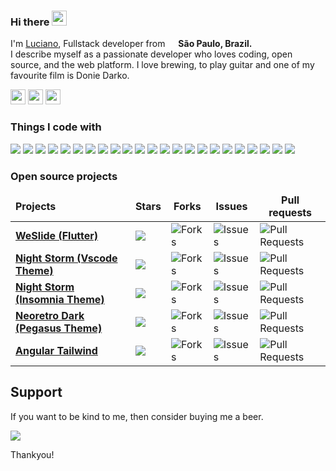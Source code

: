 ### Hi there <img src="https://wefixit.com.br/signature/images/hi.gif" width="24px"> 
<p>I'm <a href="https://lanno.dev">Luciano</a>, Fullstack developer from <img src="https://cdn-icons-png.flaticon.com/512/197/197386.png" width="13"/> <b>São Paulo, Brazil. </b><br>
I describe myself as a passionate developer who loves coding, open source, and the web platform. I love brewing, to play guitar and one of my favourite film is Donie Darko.</p>

<a href="https://www.linkedin.com/in/lucianowork"><img height= "24" src= "https://img.shields.io/badge/LinkedIn-0e76a8?style=for-the-badge&logo=linkedin&logoColor=white"></a>
<a href="https://www.instagram.com/lanno__"><img height= "24" src= "https://img.shields.io/badge/Instagram-833AB4?style=for-the-badge&logo=instagram&logoColor=white"></a>
<a href="mailto:workingluciano@gmail.com"><img height= "24" src= "https://img.shields.io/badge/Gmail-EA4335?style=for-the-badge&logo=gmail&logoColor=white"></a>

<h3>Things I code with</h3>
<p>
    <img src= "https://img.shields.io/badge/Dart-ef4444?style=flat-square&logo=dart&logoColor=white">
    <img src= "https://img.shields.io/badge/JavaScript-f97316?style=flat-square&logo=javascript&logoColor=white">
    <img src= "https://img.shields.io/badge/C%23-f59e0b?style=flat-square&logo=c-sharp&logoColor=white">
    <img src= "https://img.shields.io/badge/PHP-eab308?style=flat-square&logo=php&logoColor=white">
    <img src= "https://img.shields.io/badge/TypeScript-84cc16?style=flat-square&logo=typescript&logoColor=white">
    <img src= "https://img.shields.io/badge/Laravel-22c55e?style=flat-square&logo=laravel&logoColor=white">
    <img src= "https://img.shields.io/badge/Flutter-10b981?style=flat-square&logo=flutter&logoColor=white">
    <img src= "https://img.shields.io/badge/Angular-14b8a6?style=flat-square&logo=angular&logoColor=white">
    <img src= "https://img.shields.io/badge/AngularJS-06b6d4?style=flat-square&logo=angularjs&logoColor=white">
    <img src= "https://img.shields.io/badge/Bootstrap-0ea5e9?style=flat-square&logo=bootstrap&logoColor=white">
    <img src= "https://img.shields.io/badge/Node.js-3b82f6?style=flat-square&logo=nodedotjs&logoColor=white">
    <img src= "https://img.shields.io/badge/HTML5-6366f1?style=flat-square&logo=html5&logoColor=white">
    <img src= "https://img.shields.io/badge/CSS3-8b5cf6?style=flat-square&logo=css3&logoColor=white">
    <img src= "https://img.shields.io/badge/jQuery-a855f7?style=flat-square&logo=jquery&logoColor=white">
    <img src= "https://img.shields.io/badge/SQLite-d946ef?style=flat-square&logo=sqlite&logoColor=white">
    <img src= "https://img.shields.io/badge/MySQL-ec4899?style=flat-square&logo=mysql&logoColor=white">
    <img src= "https://img.shields.io/badge/Microsoft_SQL-f43f5e?style=flat-square&logo=microsoft-sql-server&logoColor=white">
    <img src= "https://img.shields.io/badge/VS_Code-e11d48?style=flat-square&logo=visual%20studio%20code&logoColor=white">
    <!-- <img src= "https://img.shields.io/badge/npm-7c3aed?style=flat-square&logo=npm&logoColor=white"> -->
    <img src= "https://img.shields.io/badge/Apache-db2777?style=flat-square&logo=apache&logoColor=white">
    <img src= "https://img.shields.io/badge/Git-c026d3?style=flat-square&logo=git&logoColor=white">
    <img src= "https://img.shields.io/badge/Windows-9333ea?style=flat-square&logo=windows&logoColor=white">
    <img src="https://img.shields.io/badge/-Brave-7c3aed?style=flat-square&logo=brave&logoColor=white" />
    <img src="https://img.shields.io/badge/-Insomnia-4f46e5?style=flat-square&logo=insomnia&logoColor=white" />
<p>

<h3>Open source projects</h3>
<table>
  <thead align="center">
    <tr border: none;>
      <td align="left"><b>Projects</b></td>
      <td><b>Stars</b></td>
      <td><b>Forks</b></td>
      <td><b>Issues</b></td>
      <td><b>Pull requests</b></td>
    </tr>
  </thead>
  <tbody>
    <tr>
      <td>
        <a href="https://github.com/luciano-work/we_slide">
          <b>WeSlide (Flutter)</b>
        </a>
      </td>
      <td>
        <img src="https://img.shields.io/github/stars/luciano-work/we_slide?colorA=fbbf24&colorB=fbbf24&style=flat-square">
      </td>
      <td>
        <img alt="Forks" src="https://img.shields.io/github/forks/luciano-work/we_slide?colorA=4ade80&colorB=4ade80&style=flat-square"/>
      </td>
      <td>
        <img alt="Issues" src="https://img.shields.io/github/issues/luciano-work/we_slide?colorA=ef4444&colorB=ef4444&style=flat-square"/>
      </td>
      <td>
        <img alt="Pull Requests" src="https://img.shields.io/github/issues-pr/luciano-work/we_slide?colorA=7c3aed&colorB=7c3aed&style=flat-square"/>
      </td>
    </tr>
    <tr>
      <td>
        <a href="https://github.com/luciano-work/night-storm-theme">
          <b>Night Storm (Vscode Theme)</b>
        </a>
      </td>
      <td>
        <img src="https://img.shields.io/github/stars/luciano-work/night-storm-theme?colorA=fbbf24&colorB=fbbf24&style=flat-square">
      </td>
      <td>
        <img alt="Forks" src="https://img.shields.io/github/forks/luciano-work/night-storm-theme?colorA=4ade80&colorB=4ade80&style=flat-square"/>
      </td>
      <td>
        <img alt="Issues" src="https://img.shields.io/github/issues/luciano-work/night-storm-theme?colorA=ef4444&colorB=ef4444&style=flat-square"/>
      </td>
      <td>
        <img alt="Pull Requests" src="https://img.shields.io/github/issues-pr/luciano-work/night-storm-theme?colorA=7c3aed&colorB=7c3aed&style=flat-square"/>
      </td>
    </tr>
    <tr>
      <td>
        <a href="https://github.com/luciano-work/insomnia-plugin-theme-night-storm">
          <b>Night Storm (Insomnia Theme)</b>
        </a>
      </td>
      <td>
        <img src="https://img.shields.io/github/stars/luciano-work/insomnia-plugin-theme-night-storm?colorA=fbbf24&colorB=fbbf24&style=flat-square">
      </td>
      <td>
        <img alt="Forks" src="https://img.shields.io/github/forks/luciano-work/insomnia-plugin-theme-night-storm?colorA=4ade80&colorB=4ade80&style=flat-square"/>
      </td>
      <td>
        <img alt="Issues" src="https://img.shields.io/github/issues/luciano-work/insomnia-plugin-theme-night-storm?colorA=ef4444&colorB=ef4444&style=flat-square"/>
      </td>
      <td>
        <img alt="Pull Requests" src="https://img.shields.io/github/issues-pr/luciano-work/insomnia-plugin-theme-night-storm?colorA=7c3aed&colorB=7c3aed&style=flat-square"/>
      </td>
    </tr>
    <tr>
      <td>
        <a href="https://github.com/luciano-work/neoretro">
          <b>Neoretro Dark (Pegasus Theme)</b>
        </a>
      </td>
      <td>
        <img src="https://img.shields.io/github/stars/luciano-work/neoretro?colorA=fbbf24&colorB=fbbf24&style=flat-square">
      </td>
      <td>
        <img alt="Forks" src="https://img.shields.io/github/forks/luciano-work/neoretro?colorA=4ade80&colorB=4ade80&style=flat-square"/>
      </td>
      <td>
        <img alt="Issues" src="https://img.shields.io/github/issues/luciano-work/neoretro?colorA=ef4444&colorB=ef4444&style=flat-square"/>
      </td>
      <td>
        <img alt="Pull Requests" src="https://img.shields.io/github/issues-pr/luciano-work/neoretro?colorA=7c3aed&colorB=7c3aed&style=flat-square"/>
      </td>
    </tr>
    <tr>
      <td>
        <a href="https://github.com/luciano-work/angular-tailwind">
          <b>Angular Tailwind</b>
        </a>
      </td>
      <td>
        <img src="https://img.shields.io/github/stars/luciano-work/angular-tailwind?colorA=fbbf24&colorB=fbbf24&style=flat-square">
      </td>
      <td>
        <img alt="Forks" src="https://img.shields.io/github/forks/luciano-work/angular-tailwind?colorA=4ade80&colorB=4ade80&style=flat-square"/>
      </td>
      <td>
        <img alt="Issues" src="https://img.shields.io/github/issues/luciano-work/angular-tailwind?colorA=ef4444&colorB=ef4444&style=flat-square"/>
      </td>
      <td>
        <img alt="Pull Requests" src="https://img.shields.io/github/issues-pr/luciano-work/angular-tailwind?colorA=7c3aed&colorB=7c3aed&style=flat-square"/>
      </td>
    </tr>
  </tbody>
</table>


## Support
If you want to be kind to me, then consider buying me a beer.

<a href="https://www.buymeacoffee.com/lanno"><img src="https://img.buymeacoffee.com/button-api/?text=Buy me a beer&slug=lanno&button_colour=fbbf24&font_colour=000000&font_family=Lato&outline_colour=000000&coffee_colour=fbbf24"></a>

Thankyou!
